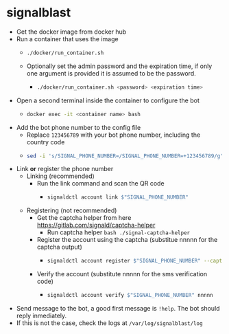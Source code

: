 # signalblast

* Get the docker image from docker hub
* Run a container that uses the image
  * ```bash
    ./docker/run_container.sh
    ```
  * Optionally set the admin password and the expiration time, if only one argument is provided it is assumed to be the password.
    * ```bash
      ./docker/run_container.sh <password> <expiration time>
      ```
* Open a second terminal inside the container to configure the bot
  * ```bash
    docker exec -it <container name> bash
    ```
* Add the bot phone number to the config file
  * Replace `123456789` with your bot phone number, including the country code
  * ```bash
    sed -i 's/SIGNAL_PHONE_NUMBER=/SIGNAL_PHONE_NUMBER=+123456789/g' /root/signalblast/signalblast/data/phone_number.sh
    ```
* Link **or** register the phone number
  * Linking (recommended)
    * Run the link command and scan the QR code
      * ```bash
        signaldctl account link $"SIGNAL_PHONE_NUMBER"
        ```
  * Registering (not recommended)
    * Get the captcha helper from here https://gitlab.com/signald/captcha-helper
      * Run captcha helper ```bash
                           ./signal-captcha-helper
                           ```
    * Register the account using the captcha (substitue nnnnn for the captcha output)
      * ```bash
        signaldctl account register $"SIGNAL_PHONE_NUMBER" --captcha nnnnn
        ```
    * Verify the account (substitute nnnnn for the sms verification code)
      * ```bash
        signaldctl account verify $"SIGNAL_PHONE_NUMBER" nnnnn
        ```
* Send message to the bot, a good first message is `!help`. The bot should reply inmediately.
* If this is not the case, check the logs at `/var/log/signalblast/log`
